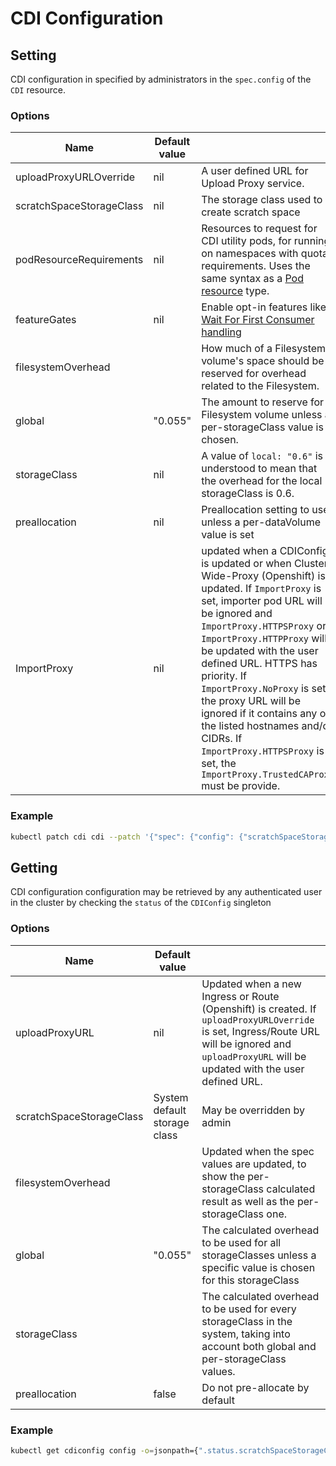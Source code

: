 # CDI Configuration

## Setting

CDI configuration in specified by administrators in the `spec.config` of the `CDI` resource.

### Options

| Name                     | Default value |                                                                                                                                                                                                                              |
| ------------------------ | ------------- | ---------------------------------------------------------------------------------------------------------------------------------------------------------------------------------------------------------------------------- |
| uploadProxyURLOverride   | nil           | A user defined URL for Upload Proxy service.                                                                                                                                                                                 |
| scratchSpaceStorageClass | nil           | The storage class used to create scratch space                                                                                                                                                                               |
| podResourceRequirements  | nil           | Resources to request for CDI utility pods, for running on namespaces with quota requirements. Uses the same syntax as a [Pod resource](https://kubernetes.io/docs/concepts/configuration/manage-resources-containers/) type. |
| featureGates             | nil           | Enable opt-in features like [Wait For First Consumer handling](waitforfirstconsumer-storage-handling.md)                                                                                                                     |
| filesystemOverhead       |               | How much of a Filesystem volume's space should be reserved for overhead related to the Filesystem.                                                                                                                           |
| global                   | "0.055"       | The amount to reserve for a Filesystem volume unless a per-storageClass value is chosen.                                                                                                                                     |
| storageClass             | nil           | A value of `local: "0.6"` is understood to mean that the overhead for the local storageClass is 0.6.                                                                                                                         |
| preallocation            | nil           | Preallocation setting to use unless a per-dataVolume value is set                                                                                                                                                            |
| ImportProxy              | nil           | updated when a CDIConfig is updated or when Cluster Wide-Proxy (Openshift) is updated. If `ImportProxy` is set, importer pod URL will be ignored and `ImportProxy.HTTPSProxy` or `ImportProxy.HTTPProxy` will be updated with the user defined URL. HTTPS has priority. If `ImportProxy.NoProxy` is set, the proxy URL will be ignored if it contains any of the listed hostnames and/or CIDRs. If `ImportProxy.HTTPSProxy` is set, the `ImportProxy.TrustedCAProxy` must be provide. |
### Example

```bash
kubectl patch cdi cdi --patch '{"spec": {"config": {"scratchSpaceStorageClass": "local"}}}' --type merge
```

## Getting

CDI configuration configuration may be retrieved by any authenticated user in the cluster by checking the `status` of the `CDIConfig` singleton

### Options

| Name                     | Default value                |                                                                                                                                                                                                   |
| ------------------------ | ---------------------------- | ------------------------------------------------------------------------------------------------------------------------------------------------------------------------------------------------- |
| uploadProxyURL           | nil                          | Updated when a new Ingress or Route (Openshift) is created. If `uploadProxyURLOverride` is set, Ingress/Route URL will be ignored and `uploadProxyURL` will be updated with the user defined URL. |
| scratchSpaceStorageClass | System default storage class | May be overridden by admin                                                                                                                                                                        |
| filesystemOverhead       |                              | Updated when the spec values are updated, to show the per-storageClass calculated result as well as the per-storageClass one.                                                                     |
| global                   | "0.055"                      | The calculated overhead to be used for all storageClasses unless a specific value is chosen for this storageClass                                                                                 |
| storageClass             |                              | The calculated overhead to be used for every storageClass in the system, taking into account both global and per-storageClass values.                                                             |
| preallocation            | false                        | Do not pre-allocate by default                                                                                                                                                                    |

### Example

```bash
kubectl get cdiconfig config -o=jsonpath={".status.scratchSpaceStorageClass"}
```
